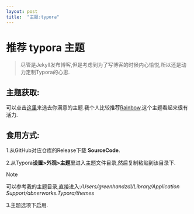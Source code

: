 ```yaml
---
layout: post
title:  "主题:typora"
---
```


# 推荐 **typora** 主题

> 尽管是JekyII发布博客,但是考虑到为了写博客的时候内心愉悦,所以还是动力定制Typora的心思.

## 主题获取:

可以点击[这里](https://theme.typoraio.cn/)来选去你满意的主题.我个人比较推荐[Rainbow](https://theme.typoraio.cn/theme/Rainbow/),这个主题看起来很有活力.

## 食用方式:

1.从GitHub对应仓库的Release下载 **SourceCode**.

2.从Typora**设置>外观>主题**里进入主题文件目录,然后复制粘贴到该目录下.

> [!NOTE]
>
> 可以参考我的主题目录,直接进入:*/Users/greenhandzdl/Library/Application Support/abnerworks.Typora/themes*

3.主题选项下启用.